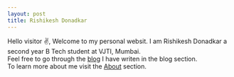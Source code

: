 ```yaml
---
layout: post
title: Rishikesh Donadkar
---
```

Hello visitor &#9996;, Welcome to my personal websit. I am Rishikesh Donadkar a second year B Tech student at VJTI, Mumbai. <br> 
Feel free to go through the [blog](/blogs) I have writen in the blog section. <br>To learn more about me visit the [About](/about) section.

